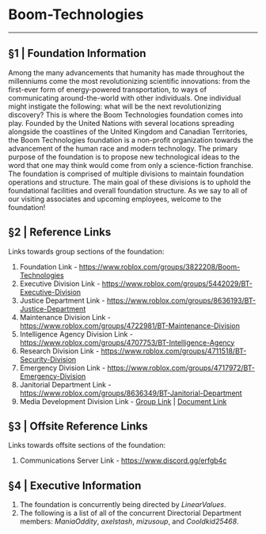 # Boom-Technologies

----------------------------------------------------------

## §1 | Foundation Information 
Among the many advancements that humanity has made throughout the millenniums come the most revolutionizing scientific innovations: from the first-ever form of energy-powered transportation, to ways of communicating around-the-world with other individuals. One individual might instigate the following: what will be the next revolutionizing discovery? This is where the Boom Technologies foundation comes into play. Founded by the United Nations with several locations spreading alongside the coastlines of the United Kingdom and Canadian Territories, the Boom Technologies foundation is a non-profit organization towards the advancement of the human race and modern technology. The primary purpose of the foundation is to propose new technological ideas to the word that one may think would come from only a science-fiction franchise. The foundation is comprised of multiple divisions to maintain foundation operations and structure. The main goal of these divisions is to uphold  the foundational facilities and overall foundation structure. As we say to all of our visiting associates and upcoming employees, welcome to the foundation!

## §2 | Reference Links
Links towards group sections of the foundation:
1. Foundation Link - https://www.roblox.com/groups/3822208/Boom-Technologies
2. Executive Division Link - https://www.roblox.com/groups/5442029/BT-Executive-Division 
3. Justice Department Link - https://www.roblox.com/groups/8636193/BT-Justice-Department
4. Maintenance Division Link - https://www.roblox.com/groups/4722981/BT-Maintenance-Division 
5. Intelligence Agency Division Link - https://www.roblox.com/groups/4707753/BT-Intelligence-Agency
6. Research Division Link - https://www.roblox.com/groups/4711518/BT-Security-Division
7. Emergency Division Link - https://www.roblox.com/groups/4717972/BT-Emergency-Division
8. Janitorial Department Link - https://www.roblox.com/groups/8636349/BT-Janitorial-Department
9. Media Development Division Link - [Group Link](https://www.roblox.com/groups/4944299/BT-Media-Development) | [Document Link]()

## §3 | Offsite Reference Links
Links towards offsite sections of the foundation:
1. Communications Server Link - https://www.discord.gg/erfgb4c

## §4 | Executive Information
1. The foundation is concurrently being directed by *LinearValues*.
2. The following is a list of all of the concurrent Directorial Department members: *ManiaOddity*, *axelstash*, *mizusoup*, and *Cooldkid25468*.
